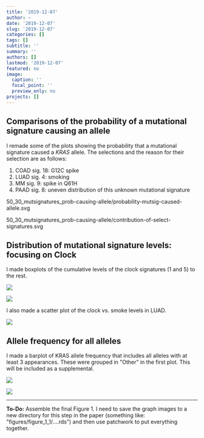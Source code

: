 ```yaml
---
title: '2019-12-07'
author: ~
date: '2019-12-07'
slug: '2019-12-07'
categories: []
tags: []
subtitle: ''
summary: ''
authors: []
lastmod: '2019-12-07'
featured: no
image:
  caption: ''
  focal_point: ''
  preview_only: no
projects: []
---
```



## Comparisons of the probability of a mutational signature causing an allele

I remade some of the plots showing the probability that a mutational signature caused a *KRAS* allele.
The selections and the reason for their selection are as follows:

1. COAD sig. 18: G12C spike
2. LUAD sig. 4: smoking
3. MM sig. 9: spike in Q61H
4. PAAD sig. 8: uneven distribution of this unknown mutational signature

50_30_mutsignatures_prob-causing-allele/probability-mutsig-caused-allele.svg

50_30_mutsignatures_prob-causing-allele/contribution-of-select-signatures.svg

## Distribution of mutational signature levels: focusing on Clock

I made boxplots of the cumulative levels of the clock signatures (1 and 5) to the rest.

![](/img/graphs/50_20_mutsignatures-distributions/mutsig-dist_combined.svg)

![](/img/graphs/50_20_mutsignatures-distributions/clock-signatures.svg)

I also made a scatter plot of the clock vs. smoke levels in LUAD.

![](/img/graphs/50_20_mutsignatures-distributions/clock_vs_smoke.svg)


## Allele frequency for all alleles

I made a barplot of KRAS allele frequency that includes all alleles with at least 3 appearances.
These were grouped in "Other" in the first plot.
This will be included as a supplemental.

![](/img/graphs/90_05_kras-allele-distribution/allele_dist_barplot_stackplot.svg)

![](/img/graphs/90_05_kras-allele-distribution/allele_dist_barplot_stackplot_all.svg)

---

**To-Do:**
Assemble the final Figure 1.
I need to save the graph images to a new directory for this step in the paper (something like: "figures/figure_1_1/....rds") and then use patchwork to put everything together.
